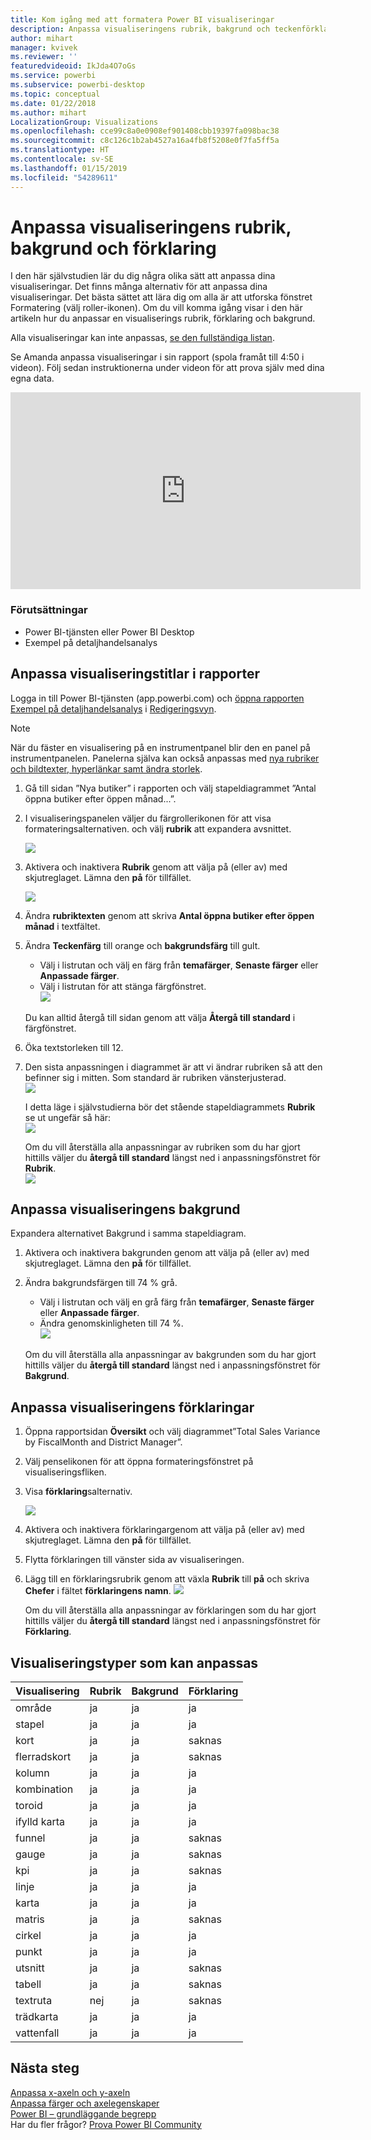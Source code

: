 ```yaml
---
title: Kom igång med att formatera Power BI visualiseringar
description: Anpassa visualiseringens rubrik, bakgrund och teckenförklaring
author: mihart
manager: kvivek
ms.reviewer: ''
featuredvideoid: IkJda4O7oGs
ms.service: powerbi
ms.subservice: powerbi-desktop
ms.topic: conceptual
ms.date: 01/22/2018
ms.author: mihart
LocalizationGroup: Visualizations
ms.openlocfilehash: cce99c8a0e0908ef901408cbb19397fa098bac38
ms.sourcegitcommit: c8c126c1b2ab4527a16a4fb8f5208e0f7fa5ff5a
ms.translationtype: HT
ms.contentlocale: sv-SE
ms.lasthandoff: 01/15/2019
ms.locfileid: "54289611"
---
```

# <a name="customize-visualization-titles-legends-and-backgrounds"></a>Anpassa visualiseringens rubrik, bakgrund och förklaring
I den här självstudien lär du dig några olika sätt att anpassa dina visualiseringar.   Det finns många alternativ för att anpassa dina visualiseringar. Det bästa sättet att lära dig om alla är att utforska fönstret Formatering (välj roller-ikonen).  Om du vill komma igång visar i den här artikeln hur du anpassar en visualiserings rubrik, förklaring och bakgrund.  

Alla visualiseringar kan inte anpassas, [se den fullständiga listan](#list).  

Se Amanda anpassa visualiseringar i sin rapport (spola framåt till 4:50 i videon). Följ sedan instruktionerna under videon för att prova själv med dina egna data.

<iframe width="560" height="315" src="https://www.youtube.com/embed/IkJda4O7oGs" frameborder="0" allowfullscreen></iframe>

### <a name="prerequisites"></a>Förutsättningar
- Power BI-tjänsten eller Power BI Desktop
- Exempel på detaljhandelsanalys

## <a name="customize-visualization-titles-in-reports"></a>Anpassa visualiseringstitlar i rapporter
Logga in till Power BI-tjänsten (app.powerbi.com) och [öppna rapporten Exempel på detaljhandelsanalys](../sample-datasets.md) i [Redigeringsvyn](../service-interact-with-a-report-in-editing-view.md).

> [!NOTE]
> När du fäster en visualisering på en instrumentpanel blir den en panel på instrumentpanelen.  Panelerna själva kan också anpassas med [nya rubriker och bildtexter, hyperlänkar samt ändra storlek](../service-dashboard-edit-tile.md).
> 
> 

1. Gå till sidan ”Nya butiker” i rapporten och välj stapeldiagrammet ”Antal öppna butiker efter öppen månad...”.
2. I visualiseringspanelen väljer du färgrollerikonen för att visa formateringsalternativen.  och välj **rubrik** att expandera avsnittet.  

   ![](media/power-bi-visualization-customize-title-background-and-legend/power-bi-formatting-menu.png)
3. Aktivera och inaktivera **Rubrik** genom att välja på (eller av) med skjutreglaget. Lämna den **på** för tillfället.  

   ![](media/power-bi-visualization-customize-title-background-and-legend/onoffslider.png)
4. Ändra **rubriktexten** genom att skriva **Antal öppna butiker efter öppen månad** i textfältet.  
5. Ändra **Teckenfärg** till orange och **bakgrundsfärg** till gult.

   * Välj i listrutan och välj en färg från **temafärger**, **Senaste färger** eller **Anpassade färger**.
   * Välj i listrutan för att stänga färgfönstret.  
     ![](media/power-bi-visualization-customize-title-background-and-legend/customizecolorpicker.png)

   Du kan alltid återgå till sidan genom att välja **Återgå till standard** i färgfönstret.
6. Öka textstorleken till 12.
7. Den sista anpassningen i diagrammet är att vi ändrar rubriken så att den befinner sig i mitten. Som standard är rubriken vänsterjusterad.  
   ![](media/power-bi-visualization-customize-title-background-and-legend/customizealign.png)

    I detta läge i självstudierna bör det stående stapeldiagrammets **Rubrik** se ut ungefär så här:  
    ![](media/power-bi-visualization-customize-title-background-and-legend/tutorialprogress1.png)

    Om du vill återställa alla anpassningar av rubriken som du har gjort hittills väljer du **återgå till standard** längst ned i anpassningsfönstret för **Rubrik**.  
    ![](media/power-bi-visualization-customize-title-background-and-legend/revertall.png)

## <a name="customize-visualization-backgrounds"></a>Anpassa visualiseringens bakgrund
Expandera alternativet Bakgrund i samma stapeldiagram.

1. Aktivera och inaktivera bakgrunden genom att välja på (eller av) med skjutreglaget. Lämna den **på** för tillfället.
2. Ändra bakgrundsfärgen till 74 % grå.

   * Välj i listrutan och välj en grå färg från **temafärger**, **Senaste färger** eller **Anpassade färger**.
   * Ändra genomskinligheten till 74 %.   
     ![](media/power-bi-visualization-customize-title-background-and-legend/power-bi-customize-background.png)

   Om du vill återställa alla anpassningar av bakgrunden som du har gjort hittills väljer du **återgå till standard** längst ned i anpassningsfönstret för **Bakgrund**.

## <a name="customize-visualization-legends"></a>Anpassa visualiseringens förklaringar
1. Öppna rapportsidan **Översikt** och välj diagrammet”Total Sales Variance by FiscalMonth and District Manager”.
2. Välj penselikonen för att öppna formateringsfönstret på visualiseringsfliken.  
3. Visa **förklaring**salternativ.

      ![](media/power-bi-visualization-customize-title-background-and-legend/legend.png)
4. Aktivera och inaktivera förklaringargenom att välja på (eller av) med skjutreglaget. Lämna den **på** för tillfället.
5. Flytta förklaringen till vänster sida av visualiseringen.    
6. Lägg till en förklaringsrubrik genom att växla **Rubrik** till **på** och skriva **Chefer** i fältet **förklaringens namn**.
   ![](media/power-bi-visualization-customize-title-background-and-legend/legend-move.png)

   Om du vill återställa alla anpassningar av förklaringen som du har gjort hittills väljer du **återgå till standard** längst ned i anpassningsfönstret för **Förklaring**.

<a name="list"></a>

## <a name="visualization-types-that-can-be-customized"></a>Visualiseringstyper som kan anpassas

| Visualisering | Rubrik | Bakgrund | Förklaring |
|:--- |:--- |:--- |:--- |
| område |ja |ja |ja |
| stapel |ja |ja |ja |
| kort |ja |ja |saknas |
| flerradskort |ja |ja |saknas |
| kolumn |ja |ja |ja |
| kombination |ja |ja |ja |
| toroid |ja |ja |ja |
| ifylld karta |ja |ja |ja |
| funnel |ja |ja |saknas |
| gauge |ja |ja |saknas |
| kpi |ja |ja |saknas |
| linje |ja |ja |ja |
| karta |ja |ja |ja |
| matris |ja |ja |saknas |
| cirkel |ja |ja |ja |
| punkt |ja |ja |ja |
| utsnitt |ja |ja |saknas |
| tabell |ja |ja |saknas |
| textruta |nej |ja |saknas |
| trädkarta |ja |ja |ja |
| vattenfall |ja |ja |ja |

## <a name="next-steps"></a>Nästa steg
[Anpassa x-axeln och y-axeln](power-bi-visualization-customize-x-axis-and-y-axis.md)  
[Anpassa färger och axelegenskaper](service-getting-started-with-color-formatting-and-axis-properties.md)  
[Power BI – grundläggande begrepp](../consumer/end-user-basic-concepts.md)  
Har du fler frågor? [Prova Power BI Community](http://community.powerbi.com/)

